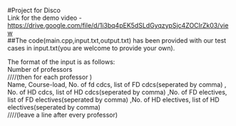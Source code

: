 #Project for Disco<br />
Link for the demo video - https://drive.google.com/file/d/1i3bq4pEK5dSLdGyqzypSjc4ZOCIrZk03/view <br />
##The code(main.cpp,input.txt,output.txt) has been provided with our test cases in input.txt(you are welcome to provide your own).

The format of the input is as follows:<br />
Number of professors<br />
////(then for each professor )<br />
Name, Course-load, No. of fd cdcs, list of FD cdcs(seperated by comma) , No. of HD cdcs, list of HD cdcs(seperated by comma) ,No. of FD electives, list of FD electives(seperated by comma) ,No. of HD electives, list of HD electives(seperated by comma) <br />
////(leave a line after every professor)


